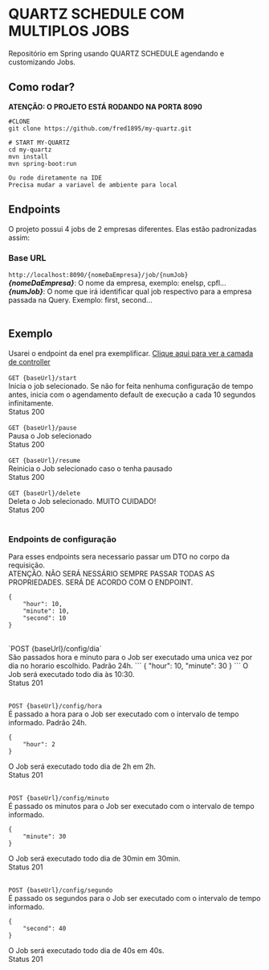 # QUARTZ SCHEDULE COM MULTIPLOS JOBS
Repositório em Spring  usando QUARTZ SCHEDULE agendando e customizando Jobs.
</br>
## Como rodar?
**ATENÇÃO: O PROJETO ESTÁ RODANDO NA PORTA 8090**
```
#CLONE
git clone https://github.com/fred1895/my-quartz.git

# START MY-QUARTZ
cd my-quartz
mvn install
mvn spring-boot:run

Ou rode diretamente na IDE
Precisa mudar a variavel de ambiente para local

```

## Endpoints
O projeto possui 4 jobs de 2 empresas diferentes. Elas estão padronizadas assim: </br>
### Base URL
`http://localhost:8090/{nomeDaEmpresa}/job/{numJob}`  
*__{nomeDaEmpresa}__*: O nome da empresa, exemplo: enelsp, cpfl...
</br>
*__{numJob}__*: O nome que irá identificar qual job respectivo para a empresa passada na Query. Exemplo: first, second...
</br>
</br>

## Exemplo
Usarei o endpoint da enel pra exemplificar. [Clique aqui para ver a camada de controller](https://github.com/fred1895/my-quartz/blob/master/src/main/java/br/com/wod/quartz/resource/EnelSpFirstJobResource.java)  </br></br>
`GET {baseUrl}/start`</br>
Inicia o job selecionado. Se não for feita nenhuma configuração de tempo antes, inicia com o agendamento default de execução a cada 10 segundos infinitamente.</br>
Status 200 
</br>
</br>
`GET {baseUrl}/pause`</br>
Pausa o Job selecionado</br>
Status 200 
</br>
</br>
`GET {baseUrl}/resume`</br>
Reinicia o Job selecionado caso o tenha pausado</br>
Status 200 
</br>
</br>
`GET {baseUrl}/delete`</br>
Deleta o Job selecionado. MUITO CUIDADO!</br>
Status 200 
</br>
</br>
### Endpoints de configuração
Para esses endpoints sera necessario passar um DTO no corpo da requisição. <br>
ATENÇÃO. NÃO SERÁ NESSÁRIO SEMPRE PASSAR TODAS AS PROPRIEDADES. SERÁ DE ACORDO COM O ENDPOINT.
```
{
    "hour": 10,
    "minute": 10,
    "second": 10
}
```
<br>
`POST {baseUrl}/config/dia`</br>
São passados hora e minuto para o Job ser executado uma unica vez por dia no horario escolhido. Padrão 24h.
```
{
    "hour": 10,
    "minute": 30
}
```
O Job será executado todo dia às 10:30.
</br>
Status 201
</br>
</br>

`POST {baseUrl}/config/hora`</br>
É passado a hora para o Job ser executado com o intervalo de tempo informado. Padrão 24h.
```
{
    "hour": 2
}
```
O Job será executado todo dia de 2h em 2h.
</br>
Status 201
</br>
</br>


`POST {baseUrl}/config/minuto`</br>
É passado os minutos para o Job ser executado com o intervalo de tempo informado.
```
{
    "minute": 30
}
```
O Job será executado todo dia de 30min em 30min.
</br>
Status 201
</br>
</br>

`POST {baseUrl}/config/segundo`</br>
É passado os segundos para o Job ser executado com o intervalo de tempo informado.
```
{
    "second": 40
}
```
O Job será executado todo dia de 40s em 40s.
</br>
Status 201
</br>
</br>


